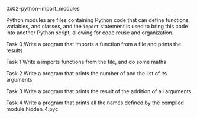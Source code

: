 0x02-python-import_modules

Python modules are files containing Python code that can define functions, variables, and classes, and the `import` statement is used to bring this code into another Python script, allowing for code reuse and organization.

Task 0 Write a program that imports a function from a file and prints the results

Task 1 Write a imports functions from the file, and do some maths

Task 2 Write a program that prints the number of and the list of its arguments

Task 3 Write a program that prints the result of the addition of all arguments

Task 4 Write a program that prints all the names defined by the compiled module hidden_4.pyc 


